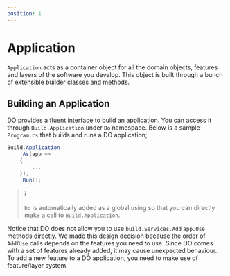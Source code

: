 ```yaml
---
position: 1
---
```


# Application

`Application` acts as a container object for all the domain objects, features
and layers of the software you develop. This object is built through a bunch of
extensible builder classes and methods.

## Building an Application

DO provides a fluent interface to build an application. You can access it
through `Build.Application` under `Do` namespace. Below is a sample
`Program.cs` that builds and runs a DO application;

```csharp
Build.Application
    .As(app =>
    {
        ...
    });
    .Run();
```

> :information_source:
>
> `Do` is automatically added as a global using so that you can directly make a
> call to `Build.Application`.

Notice that DO does not allow you to use `build.Services.Add` `app.Use` methods
directly. We made this design decision because the order of `Add`/`Use` calls
depends on the features you need to use. Since DO comes with a set of features
already added, it may cause unexpected behaviour. To add a new feature to a DO
application, you need to make use of feature/layer system.
